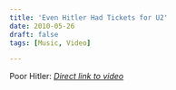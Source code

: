 ```yaml
---
title: 'Even Hitler Had Tickets for U2'
date: 2010-05-26
draft: false
tags: [Music, Video]

---
```


Poor Hitler:  _[Direct link to video](http://www.youtube.com/watch?v=6zMPGDPzdAE)_